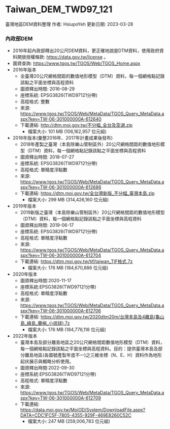 # Taiwan_DEM_TWD97_121
臺灣地區DEM資料整理
作者: HsiupoYeh 
更新日期: 2023-03-28

### 內政部DEM  
+ 2016年起內政部釋出20公尺DEM資料，更正確地說是DTM資料，使用政府資料開放授權條款: https://data.gov.tw/license 。
+ 圖資查詢: https://www.tgos.tw/TGOS/Web/TGOS_Home.aspx  
+ 2016年版本  
  + 全臺灣20公尺網格間距的數值地形模型（DTM）資料，每一個網格點記錄該點之平面坐標與高程資料  
  + 圖資釋出時間: 2016-08-29  
  + 座標系統: EPSG3826(TWD97121分帶)  
  + 高程格式: 整數
  + 來源: https://www.tgos.tw/TGOS/Web/MetaData/TGOS_Query_MetaData.aspx?key=TW-06-301000000A-612640  
  + 下載連結: http://dtm.moi.gov.tw/不分幅_全台及澎湖.zip  
    + 檔案大小: 101 MB (106,162,957 位元組)   
+ 2018年版本(彙整2016年、2017年計畫成果後發布)  
  + 2018年產製之臺灣（本島除樂山管制區外）20公尺網格間距的數值地形模型（DTM）資料，每一個網格點記錄該點之平面坐標與高程資料  
  + 圖資釋出時間: 2018-07-27  
  + 座標系統: EPSG3826(TWD97121分帶) 
  + 高程格式: 單精度浮點數 
  + 來源: https://www.tgos.tw/TGOS/Web/MetaData/TGOS_Query_MetaData.aspx?key=TW-06-301000000A-612686  
  + 下載連結: https://dtm.moi.gov.tw/全台灣新版_不分幅_臺灣本島.zip  
    + 檔案大小: 299 MB (314,426,160 位元組)  
+ 2019年版本  
  + 2019新版之臺灣（本島除樂山管制區外）20公尺網格間距的數值地形模型（DTM）資料，每一個網格點記錄該點之平面坐標與高程資料  
  + 圖資釋出時間: 2019-06-17  
  + 座標系統: EPSG3826(TWD97121分帶)  
  + 高程格式: 單精度浮點數 
  + 來源: https://www.tgos.tw/TGOS/Web/MetaData/TGOS_Query_MetaData.aspx?key=TW-06-301000000A-612704 
  + 下載連結: https://dtm.moi.gov.tw/tif/taiwan_TIF格式.7z  
    + 檔案大小: 176 MB (184,670,886 位元組)    
+ 2020年版本  
  + 圖資釋出時間:2020-11-17  
  + 座標系統:EPSG3826(TWD97121分帶)  
  + 高程格式: 單精度浮點數
  + 來源: https://www.tgos.tw/TGOS/Web/MetaData/TGOS_Query_MetaData.aspx?key=TW-06-301000000A-612706
  + 下載連結: https://dtm.moi.gov.tw/2020dtm20m/台灣本島及4離島(龜山島_綠島_蘭嶼_小琉球).7z
    + 檔案大小: 176 MB (184,776,118 位元組)  
+ 2022年版本
  + 臺灣本島及部分離島地區之20公尺網格間距數值地形模型（DTM）資料，每一個網格點記錄該點之平面坐標與高程資料。目的：提供臺灣本島及部分離島地區(各圖號產製年度不一)之三維坐標（N、E、H）資料作為地形起伏展示與概略分析使用。  
  + 圖資釋出時間:2022-09-30  
  + 座標系統:EPSG3826(TWD97121分帶)  
  + 高程格式: 單精度浮點數
  + 來源: https://www.tgos.tw/TGOS/Web/MetaData/TGOS_Query_MetaData.aspx?key=TW-06-301000000A-612709
  + 下載連結: https://data.moi.gov.tw/MoiOD/System/DownloadFile.aspx?DATA=CDC1FC5F-7805-4355-929F-469E8260C52C
    + 檔案大小: 247 MB (259,006,783 位元組)  
